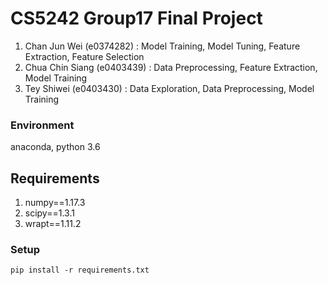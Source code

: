 #  CS5242 Group17 Final Project
1. Chan Jun Wei (e0374282) : Model Training, Model Tuning, Feature Extraction, Feature Selection
2. Chua Chin Siang (e0403439) : Data Preprocessing, Feature Extraction, Model Training
3. Tey Shiwei (e0403430) : Data Exploration, Data Preprocessing, Model Training

### Environment
anaconda, python 3.6 

## Requirements
1. numpy==1.17.3
2. scipy==1.3.1
3. wrapt==1.11.2

### Setup
``pip install -r requirements.txt``